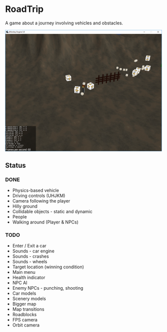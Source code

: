 # RoadTrip
A game about a journey involving vehicles and obstacles.

![Screenshot](https://github.com/Dejvino/roadtrip/blob/master/screenshot.png)

## Status
### DONE
* Physics-based vehicle
* Driving controls (UHJKM)
* Camera following the player
* Hilly ground
* Collidable objects - static and dynamic
* People
* Walking around (Player & NPCs)

### TODO
* Enter / Exit a car
* Sounds - car engine
* Sounds - crashes
* Sounds - wheels
* Target location (winning condition)
* Main menu
* Health indicator
* NPC AI
* Enemy NPCs - punching, shooting
* Car models
* Scenery models
* Bigger map
* Map transitions
* Roadblocks
* FPS camera
* Orbit camera

